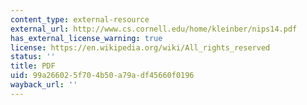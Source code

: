 ```yaml
---
content_type: external-resource
external_url: http://www.cs.cornell.edu/home/kleinber/nips14.pdf
has_external_license_warning: true
license: https://en.wikipedia.org/wiki/All_rights_reserved
status: ''
title: PDF
uid: 99a26602-5f70-4b50-a79a-df45660f0196
wayback_url: ''
---
```

